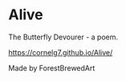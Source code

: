 # Alive
The Butterfly Devourer - a poem.

https://cornelg7.github.io/Alive/

Made by ForestBrewedArt
